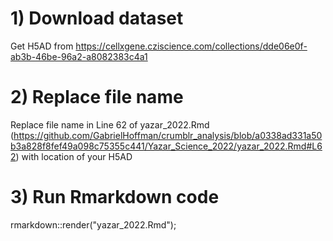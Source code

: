 

# 1) Download dataset 
Get H5AD from https://cellxgene.cziscience.com/collections/dde06e0f-ab3b-46be-96a2-a8082383c4a1

# 2) Replace file name
Replace file name in Line 62 of yazar_2022.Rmd (https://github.com/GabrielHoffman/crumblr_analysis/blob/a0338ad331a50b3a828f8fef49a098c75355c441/Yazar_Science_2022/yazar_2022.Rmd#L62) with location of your H5AD

# 3) Run Rmarkdown code
rmarkdown::render("yazar_2022.Rmd");